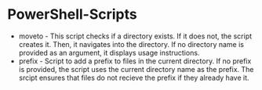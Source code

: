 # PowerShell-Scripts
* moveto - This script checks if a directory exists.  If it does not, the script creates it.
           Then, it navigates into the directory.
           If no directory name is provided as an argument, it displays usage instructions.
* prefix - Script to add a prefix to files in the current directory.
           If no prefix is provided, the script uses the current directory name as the prefix.
           The srcipt ensures that files do not recieve the prefix if they already have it.

